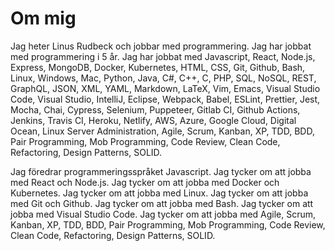 # Om mig

Jag heter Linus Rudbeck och jobbar med programmering. Jag har jobbat med programmering i 5 år. Jag har jobbat med Javascript, React, Node.js, Express, MongoDB, Docker, Kubernetes, HTML, CSS, Git, Github, Bash, Linux, Windows, Mac, Python, Java, C#, C++, C, PHP, SQL, NoSQL, REST, GraphQL, JSON, XML, YAML, Markdown, LaTeX, Vim, Emacs, Visual Studio Code, Visual Studio, IntelliJ, Eclipse, Webpack, Babel, ESLint, Prettier, Jest, Mocha, Chai, Cypress, Selenium, Puppeteer, Gitlab CI, Github Actions, Jenkins, Travis CI, Heroku, Netlify, AWS, Azure, Google Cloud, Digital Ocean, Linux Server Administration, Agile, Scrum, Kanban, XP, TDD, BDD, Pair Programming, Mob Programming, Code Review, Clean Code, Refactoring, Design Patterns, SOLID.

Jag föredrar programmeringsspråket Javascript. Jag tycker om att jobba med React och Node.js. Jag tycker om att jobba med Docker och Kubernetes. Jag tycker om att jobba med Linux. Jag tycker om att jobba med Git och Github. Jag tycker om att jobba med Bash. Jag tycker om att jobba med Visual Studio Code. Jag tycker om att jobba med Agile, Scrum, Kanban, XP, TDD, BDD, Pair Programming, Mob Programming, Code Review, Clean Code, Refactoring, Design Patterns, SOLID.